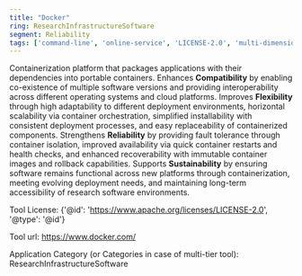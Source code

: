 ```yaml
---
title: "Docker"
ring: ResearchInfrastructureSoftware
segment: Reliability
tags: ['command-line', 'online-service', 'LICENSE-2.0', 'multi-dimensional']
---
```

Containerization platform that packages applications with their dependencies into portable containers. Enhances **Compatibility** by enabling co-existence of multiple software versions and providing interoperability across different operating systems and cloud platforms. Improves **Flexibility** through high adaptability to different deployment environments, horizontal scalability via container orchestration, simplified installability with consistent deployment processes, and easy replaceability of containerized components. Strengthens **Reliability** by providing fault tolerance through container isolation, improved availability via quick container restarts and health checks, and enhanced recoverability with immutable container images and rollback capabilities. Supports **Sustainability** by ensuring software remains functional across new platforms through containerization, meeting evolving deployment needs, and maintaining long-term accessibility of research software environments.

Tool License: {'@id': 'https://www.apache.org/licenses/LICENSE-2.0', '@type': '@id'}

Tool url: https://www.docker.com/

Application Category (or Categories in case of multi-tier tool): ResearchInfrastructureSoftware
